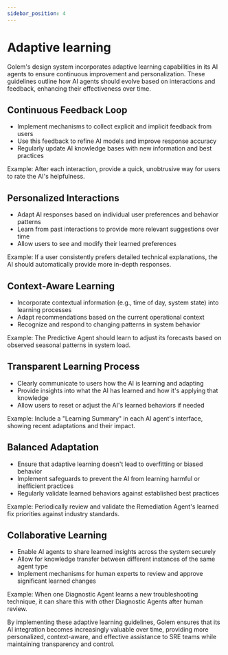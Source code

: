 ```yaml
---
sidebar_position: 4
---
```


# Adaptive learning 

Golem's design system incorporates adaptive learning capabilities in its AI agents to ensure continuous improvement and personalization. These guidelines outline how AI agents should evolve based on interactions and feedback, enhancing their effectiveness over time.

## Continuous Feedback Loop

- Implement mechanisms to collect explicit and implicit feedback from users
- Use this feedback to refine AI models and improve response accuracy
- Regularly update AI knowledge bases with new information and best practices

Example: After each interaction, provide a quick, unobtrusive way for users to rate the AI's helpfulness.

## Personalized Interactions

- Adapt AI responses based on individual user preferences and behavior patterns
- Learn from past interactions to provide more relevant suggestions over time
- Allow users to see and modify their learned preferences

Example: If a user consistently prefers detailed technical explanations, the AI should automatically provide more in-depth responses.

## Context-Aware Learning

- Incorporate contextual information (e.g., time of day, system state) into learning processes
- Adapt recommendations based on the current operational context
- Recognize and respond to changing patterns in system behavior

Example: The Predictive Agent should learn to adjust its forecasts based on observed seasonal patterns in system load.

## Transparent Learning Process

- Clearly communicate to users how the AI is learning and adapting
- Provide insights into what the AI has learned and how it's applying that knowledge
- Allow users to reset or adjust the AI's learned behaviors if needed

Example: Include a "Learning Summary" in each AI agent's interface, showing recent adaptations and their impact.

## Balanced Adaptation

- Ensure that adaptive learning doesn't lead to overfitting or biased behavior
- Implement safeguards to prevent the AI from learning harmful or inefficient practices
- Regularly validate learned behaviors against established best practices

Example: Periodically review and validate the Remediation Agent's learned fix priorities against industry standards.

## Collaborative Learning

- Enable AI agents to share learned insights across the system securely
- Allow for knowledge transfer between different instances of the same agent type
- Implement mechanisms for human experts to review and approve significant learned changes

Example: When one Diagnostic Agent learns a new troubleshooting technique, it can share this with other Diagnostic Agents after human review.

By implementing these adaptive learning guidelines, Golem ensures that its AI integration becomes increasingly valuable over time, providing more personalized, context-aware, and effective assistance to SRE teams while maintaining transparency and control.